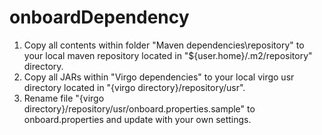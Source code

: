 # onboardDependency

1. Copy all contents within folder "Maven dependencies\repository" to your local maven repository located in "${user.home}/.m2/repository" directory.
2. Copy all JARs within "Virgo dependencies" to your local virgo usr directory located in "{virgo directory}/repository/usr".
3. Rename file "{virgo directory}/repository/usr/onboard.properties.sample" to onboard.properties and update with your own settings.